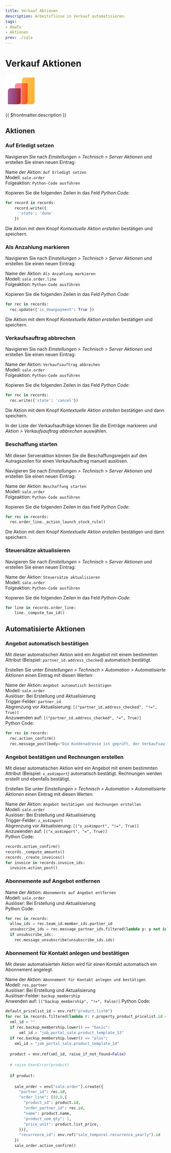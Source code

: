 ```yaml
---
title: Verkauf Aktionen
description: Arbeitsflüsse in Verkauf automatisieren.
tags:
- HowTo
- Aktionen
prev: ./sale
---
```

# Verkauf Aktionen
![icons_odoo_sale](attachments/icons_odoo_sale.png)

{{ $frontmatter.description }}

## Aktionen

### Auf Erledigt setzen

Navigieren Sie nach *Einstellungen > Technisch > Server Aktionen* und erstellen Sie einen neuen Eintrag:

Name der Aktion: `Auf Erledigt setzen`\
Modell: `sale.order`\
Folgeaktion: `Python-Code ausführen`

Kopieren Sie die folgenden Zeilen in das Feld *Python Code*:

```python
for record in records:
	record.write({
	  'state': 'done'
	})
```

Die Aktion mit dem Knopf *Kontextuelle Aktion erstellen* bestätigen und speichern.

### Als Anzahlung markieren

Navigieren Sie nach *Einstellungen > Technisch > Server Aktionen* und erstellen Sie einen neuen Eintrag:

Name der Aktion: `Als Anzahlung markieren`\
Modell: `sale.order.line`\
Folgeaktion: `Python-Code ausführen`

Kopieren Sie die folgenden Zeilen in das Feld *Python Code*:

```python
for rec in records:
  rec.update({'is_downpayment': True })
```

Die Aktion mit dem Knopf *Kontextuelle Aktion erstellen* bestätigen und speichern.

### Verkaufsauftrag abbrechen

Navigieren Sie nach *Einstellungen > Technisch > Server Aktionen* und erstellen Sie einen neuen Eintrag:

Name der Aktion: `Verkaufsauftrag abbrechen`\
Modell: `sale.order`\
Folgeaktion: `Python-Code ausführen`

Kopieren Sie die folgenden Zeilen in das Feld *Python Code*:

```python
for rec in records:  
  rec.write({'state': 'cancel'})
```

Die Aktion mit dem Knopf *Kontextuelle Aktion erstellen* bestätigen und dann speichern.

In der Liste der Verkaufsaufträge können Sie die Einträge markieren und *Aktion > Verkaufsauftrag abbrechen* auswählen.

### Beschaffung starten

Mit dieser Serveraktion können Sie die Beschaffungsregeln auf den Autragszeilen für einen Verkaufsauftrag manuell auslösen.

Navigieren Sie nach *Einstellungen > Technisch > Server Aktionen* und erstellen Sie einen neuen Eintrag:

Name der Aktion: `Beschaffung starten`\
Modell: `sale.order`\
Folgeaktion: `Python-Code ausführen`

Kopieren Sie die folgenden Zeilen in das Feld *Python Code*:

```python
for rec in records:  
  rec.order_line._action_launch_stock_rule()
```

Die Aktion mit dem Knopf *Kontextuelle Aktion erstellen* bestätigen und dann speichern.

### Steuersätze aktualisieren

Navigieren Sie nach *Einstellungen > Technisch > Server Aktionen* und erstellen Sie einen neuen Eintrag:

Name der Aktion: `Steuersätze aktualisieren`\
Modell: `sale.order`\
Folgeaktion: `Python-Code ausführen`

Kopieren Sie die folgenden Zeilen in das Feld *Python-Code*:

```python
for line in records.order_line:
	line._compute_tax_id()
```

## Automatisierte Aktionen

### Angebot automatisch bestätigen

Mit dieser automatischen Aktion wird ein Angebot mit einem bestimmten Attribut (Beispiel: `partner_id.address_checked`) automatisch bestätigt.

Erstellen Sie unter *Einstellungen > Technisch > Automation > Automatisierte Aktionen* einen Eintrag mit diesen Werten:

Name der Aktion: `Angebot automatisch bestätigen`\
Modell: `sale.order`\
Auslöser: Bei Erstellung und Aktualisierung\
Trigger-Felder: `partner_id`\
Abgrenzung vor Aktualisierung: `[("partner_id.address_checked", "!=", True)]`\
Anzuwenden auf: `[("partner_id.address_checked", "=", True)]`\
Python Code:

```python
for rec in records:
  rec.action_confirm()
  rec.message_post(body="Die Kundenadresse ist geprüft, der Verkaufsauftrag wurde automatisch bestätigt.")
```

### Angebot bestätigen und Rechnungen erstellen

Mit dieser automatischen Aktion wird ein Angebot mit einem bestimmten Attribut (Beispiel: `x_as4import`) automatisch bestätigt. Rechnungen werden erstellt und ebenfalls bestätigt.

Erstellen Sie unter *Einstellungen > Technisch > Automation > Automatisierte Aktionen* einen Eintrag mit diesen Werten:

Name der Aktion: `Angebot bestätigen und Rechnungen erstellen`\
Modell: `sale.order`\
Auslöser: Bei Erstellung und Aktualisierung\
Trigger-Felder: `x_as4import`\
Abgrenzung vor Aktualisierung: `[("x_as4import", "!=", True)]`\
Anzuwenden auf: `[("x_as4import", "=", True)]`\
Python Code:

```python
records.action_confirm()
records._compute_amounts()
records._create_invoices()
for invoice in records.invoice_ids:
  invoice.action_post()
```

### Abonnemente auf Angebot entfernen

Name der Aktion: `Abonemente auf Angebot entfernen`\
Modell: `sale.order`\
Auslöser: Bei Erstellung und Aktualisierung\
Python Code:

```python
for rec in records:
  allow_ids = rec.team_id.member_ids.partner_id
  unsubscribe_ids = rec.message_partner_ids.filtered(lambda p: p not in allow_ids)
  if unsubscribe_ids:
    rec.message_unsubscribe(unsubscribe_ids.ids)
```

### Abonnement für Kontakt anlegen und bestätigen

Mit dieser automatisierten Aktion wird für einen Kontakt automatisch ein Abonnement angelegt.

Name der Aktion: `Abonnement für Kontakt anlegen und bestätigen`\
Modell: `res.partner`\
Auslöser: Bei Erstellung und Aktualisierung\
Auslöser-Felder: `backup_membership`\
Anwenden auf: `[("backup_membership", "!=", False)]`
Python Code:

```python
default_pricelist_id = env.ref("product.list0")
for rec in records.filtered(lambda r: r.property_product_pricelist.id == default_pricelist_id.id):
  xml_id = ""
  if rec.backup_membership.lower() == "basic":
	  xml_id = "job_portal_sale.product_template_13"
  if rec.backup_membership.lower() == "plus":
    xml_id = "job_portal_sale.product_template_14"
    
  product = env.ref(xml_id, raise_if_not_found=False)
  
  # raise UserError(product)

  if product:

    sale_order = env["sale.order"].create({
      "partner_id": rec.id,
      "order_line": [(0,0,{
        "product_id": product.id,
        "order_partner_id": rec.id,
        "name": product.name,
        "product_uom_qty": 1,
        "price_unit": product.list_price,
      })],
      "recurrence_id": env.ref("sale_temporal.recurrence_yearly").id
    })
    sale_order.action_confirm()
```